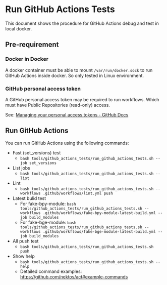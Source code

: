 # Run GitHub Actions Tests

This document shows the procedure for GitHub Actions debug and test in local docker.

## Pre-requirement

### Docker in Docker

A docker container must be able to mount `/var/run/docker.sock`
to run GitHub Actions inside docker.
So only tested in Linux environment.

### GitHub personal access token

A GitHub personal access token may be required to run workflows.
Which must have Public Repositories (read-only) access.

See: [Managing your personal access tokens - GitHub Docs](https://docs.github.com/en/authentication/keeping-your-account-and-data-secure/managing-your-personal-access-tokens)

## Run GitHub Actions

You can run GitHub Actions using the following commands:
<!-- markdownlint-disable MD013 -->
* Fast (set_versions) test
  * `bash tools/github_actions_tests/run_github_actions_tests.sh --job set_versions`
* List jobs
  * `bash tools/github_actions_tests/run_github_actions_tests.sh --list`
* Lint
  * `bash tools/github_actions_tests/run_github_actions_tests.sh --workflows .github/workflows/lint.yml push`
* Latest bulid test
  * For fake-bpy-module: `bash tools/github_actions_tests/run_github_actions_tests.sh --workflows .github/workflows/fake-bpy-module-latest-build.yml --job build_modules`
  * For fake-bge-module: `bash tools/github_actions_tests/run_github_actions_tests.sh --workflows .github/workflows/fake-bge-module-latest-build.yml --job build_modules`
* All push test
  * `bash tools/github_actions_tests/run_github_actions_tests.sh push`
* Show help
  * `bash tools/github_actions_tests/run_github_actions_tests.sh --help`
  * Detailed command examples: <https://github.com/nektos/act#example-commands>
<!-- markdownlint-disable MD013 -->
